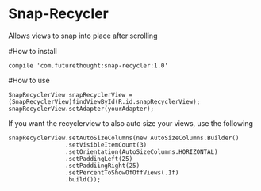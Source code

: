 # Snap-Recycler
Allows views to snap into place after scrolling

#How to install
```
compile 'com.futurethought:snap-recycler:1.0'
```

#How to use
```
SnapRecyclerView snapRecyclerView = (SnapRecyclerView)findViewById(R.id.snapRecyclerView);
snapRecyclerView.setAdapter(yourAdapter);
```

If you want the recyclerview to also auto size your views, use the following
```
snapRecyclerView.setAutoSizeColumns(new AutoSizeColumns.Builder()
                .setVisibleItemCount(3)
                .setOrientation(AutoSizeColumns.HORIZONTAL)
                .setPaddingLeft(25)
                .setPaddiingRight(25)
                .setPercentToShowOfOffViews(.1f)
                .build());
```
